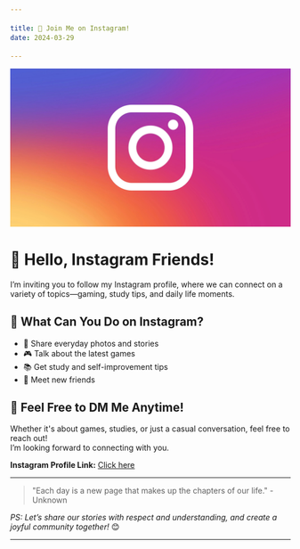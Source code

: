 ```yaml
---

title: 📸 Join Me on Instagram!  
date: 2024-03-29  

---
```

![featured image](./featured.jpg)
# 👋 Hello, Instagram Friends!

I’m inviting you to follow my Instagram profile, where we can connect on a variety of topics—gaming, study tips, and daily life moments.

<!--more-->

## 🌟 What Can You Do on Instagram?

- 📸 Share everyday photos and stories  
- 🎮 Talk about the latest games  
- 📚 Get study and self-improvement tips  
- 🤝 Meet new friends  

## 💬 Feel Free to DM Me Anytime!

Whether it's about games, studies, or just a casual conversation, feel free to reach out!  
I’m looking forward to connecting with you.

**Instagram Profile Link:** [Click here](https://www.instagram.com/ssun_gang/)

---

> "Each day is a new page that makes up the chapters of our life." - Unknown

<!--more-->

*PS: Let’s share our stories with respect and understanding, and create a joyful community together!* 😊

---
